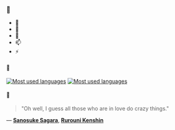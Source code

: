 ### 👋

- 🔭
- 🌱
- 💬
- 📫
- ⚡

#### 🧏

[![Most used languages](https://github-readme-stats-aynah.vercel.app/api/top-langs/?username=aynh&theme=solarized-dark&langs_count=6&layout=compact&hide_title=true)](https://github.com/anuraghazra/github-readme-stats#gh-dark-mode-only)
[![Most used languages](https://github-readme-stats-aynah.vercel.app/api/top-langs/?username=aynh&theme=solarized-light&langs_count=6&layout=compact&hide_title=true)](https://github.com/anuraghazra/github-readme-stats#gh-light-mode-only)

#### 💬

> "Oh well, I guess all those who are in love do crazy things."

&mdash; [**Sanosuke Sagara**](https://myanimelist.net/character.php?q=Sanosuke%20Sagara&cat=character), [**Rurouni Kenshin**](https://myanimelist.net/search/all?q=Rurouni%20Kenshin&cat=all)
